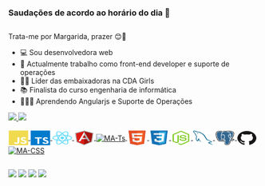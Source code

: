 ### Saudações de acordo ao horário do dia 👋
##
Trata-me por Margarida, prazer 😊🤝



- 💻 Sou desenvolvedora web
- 🎯 Actualmente trabalho como front-end developer e suporte de operações
- 👩‍💻 Líder das embaixadoras na CDA Girls
- 📚 Finalista do curso engenharia de informática
- 📝👩‍💻 Aprendendo Angularjs e Suporte de Operações

<div align="justify">
  <a href="https://github.com/Margarida-Andre">
  <img height="180em" src="https://github-readme-stats.vercel.app/api?username=Margarida-Andre&show_icons=true&theme=dracula&include_all_commits=true&count_private=true"/>
  <img height="180em" src="https://github-readme-stats.vercel.app/api/top-langs/?username=Margarida-Andre&layout=compact&langs_count=7&theme=dark"/>
</div>
  
<div style="display: inline_block"><br>
  <img align="center" alt="MA-Js" height="30" width="40" src="https://raw.githubusercontent.com/devicons/devicon/master/icons/javascript/javascript-plain.svg">
  <img align="center" alt="MA-Ts" height="30" width="40" src="https://raw.githubusercontent.com/devicons/devicon/master/icons/typescript/typescript-plain.svg">
  <img align="center" alt="MA-React" height="30" width="40" src="https://raw.githubusercontent.com/devicons/devicon/master/icons/react/react-original.svg">
  <img align="center" alt="MA-React" height="30" width="40" src="https://raw.githubusercontent.com/devicons/devicon/master/icons/angularjs/angularjs-original.svg">
  <img align="center" alt="MA-Ts" height="30" width="40" src="https://cdn.jsdelivr.net/gh/devicons/devicon/icons/nextjs/nextjs-original.svg">
  <img align="center" alt="MA-HTML" height="30" width="40" src="https://raw.githubusercontent.com/devicons/devicon/master/icons/html5/html5-original.svg">
  <img align="center" alt="MA-CSS" height="30" width="40" src="https://raw.githubusercontent.com/devicons/devicon/master/icons/css3/css3-original.svg">
  <img align="center" alt="MA-CSS" height="30" width="40" src="https://raw.githubusercontent.com/devicons/devicon/master/icons/nodejs/nodejs-original.svg">
  <img align="center" alt="MA-CSS" height="30" width="40" src="https://raw.githubusercontent.com/devicons/devicon/master/icons/mysql/mysql-original.svg">
  <img align="center" alt="MA-CSS" height="30" width="40" src="https://raw.githubusercontent.com/devicons/devicon/master/icons/postgresql/postgresql-original.svg">
  <img align="center" alt="MA-CSS" height="30" width="40" src="https://raw.githubusercontent.com/devicons/devicon/master/icons/github/github-original.svg">
  <img align="center" alt="MA-CSS" height="30" width="40" src="https://cdn.jsdelivr.net/gh/devicons/devicon/icons/xd/xd-plain.svg">  
</div>

 ##
  
 <div> 
  <a href="https://www.instagram.com/margaridaandre22/" target="_blank"><img src="https://img.shields.io/badge/-Instagram-%23E4405F?style=for-the-badge&logo=instagram&logoColor=white" target="_blank"></a>
 <a href="https://discord.com" target="_blank"><img src="https://img.shields.io/badge/Discord-7289DA?style=for-the-badge&logo=discord&logoColor=white" target="_blank"></a>   
  <a href="https://www.linkedin.com/in/margarida-andr%C3%A9-506177204/" target="_blank"><img src="https://img.shields.io/badge/-LinkedIn-%230077B5?style=for-the-badge&logo=linkedin&logoColor=white" target="_blank"></a> 
  <a href="https://web.facebook.com/margarethamaral.andre/" target="_blank"><img src="https://img.shields.io/badge/-Facebook-%23E4405F?style=for-the-badge&logo=facebook&logoColor=white" target="_blank"></a>

 
</div>


